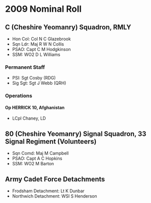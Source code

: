 # 2009 Nominal Roll

## C (Cheshire Yeomanry) Squadron, RMLY

* Hon Col: Col N C Glazebrook
* Sqn Ldr: Maj R W N Collis
* PSAO: Capt C M Hodgkinson
* SSM: WO2 D L Williams

### Permanent Staff

* PSI: Sgt Cosby (RDG)
* Sig Sgt: Sgt J Webb (QRH)

### Operations

#### Op HERRICK 10, Afghanistan

* LCpl Chaney, LD

## 80 (Cheshire Yeomanry) Signal Squadron, 33 Signal Regiment (Volunteers)

* Sqn Comd: Maj M Campbell
* PSAO: Capt A C Hopkins
* SSM: WO2 M Barton

## Army Cadet Force Detachments

* Frodsham Detachment: Lt K Dunbar
* Northwich Detachment: WSI S Henderson
